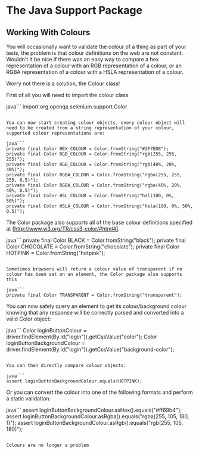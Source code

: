 The Java Support Package
========================

Working With Colours
--------------------

You will occasionally want to validate the colour of a thing as part of your tests, the problem is that colour definitions on the web are not constant.  Wouldn't it be nice if there was an easy way to compare a hex representation of a colour with an RGB representation of a colour, or an RGBA representation of a colour with a HSLA representation of a colour.

Worry not there is a solution, the Colour class!

First of all you will need to import the colour class

java```
import org.openqa.selenium.support.Color
```

You can now start creating colour objects, every colour object will need to be created from a string representation of your colour, supported colour representations are:

java```
private final Color HEX_COLOUR = Color.fromString("#2F7ED8");
private final Color RGB_COLOUR = Color.fromString("rgb(255, 255, 255)");
private final Color RGB_COLOUR = Color.fromString("rgb(40%, 20%, 40%)");
private final Color RGBA_COLOUR = Color.fromString("rgba(255, 255, 255, 0.5)");
private final Color RGBA_COLOUR = Color.fromString("rgba(40%, 20%, 40%, 0.5)");
private final Color HSL_COLOUR = Color.fromString("hsl(100, 0%, 50%)");
private final Color HSLA_COLOUR = Color.fromString("hsla(100, 0%, 50%, 0.5)");
```
The Color package also supports all of the base colour definitions specified at [http://www.w3.org/TR/css3-color/#html4].

java```
private final Color BLACK = Color.fromString("black");
private final Color CHOCOLATE = Color.fromString("chocolate");
private final Color HOTPINK = Color.fromString("hotpink");
```

Sometimes browsers will return a colour value of transparent if no colour has been set on an element, the Color package also supports this

java```
private final Color TRANSPARENT = Color.fromString("transparent");
```

You can now safely query an element to get its colour/background colour knowing that any response will be correctly parsed and converted into a valid Color object:

java```
Color loginButtonColour = driver.findElement(By.id("login")).getCssValue("color");
Color loginButtonBackgroundColour = driver.findElement(By.id("login")).getCssValue("background-color");
```

You can then directly compare colour objects:

java```
assert loginButtonBackgroundColour.equals(HOTPINK);
```

Or you can convert the colour into one of the following formats and perform a static validation:

java```
assert loginButtonBackgroundColour.asHex().equals("#ff69b4");
assert loginButtonBackgroundColour.asRgba().equals("rgba(255, 105, 180, 1)");
assert loginButtonBackgroundColour.asRgb().equals("rgb(255, 105, 180)");
```

Colours are no longer a problem
